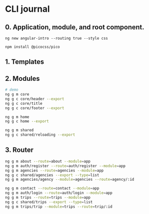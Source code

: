 # CLI journal

## 0. Application, module, and root component.

```
ng new angular-intro --routing true --style css

npm install @picocss/pico

```

## 1. Templates

## 2. Modules

```bash
# demo
ng g m core
ng g c core/header --export
ng g c core/title
ng g c core/footer --export

ng g m home
ng g c home --export

ng g m shared
ng g c shared/reloading --export
```

## 3. Router

```bash
ng g m about --route=about --module=app
ng g m auth/register --route=auth/register --module=app
ng g m agencies --route=agencies --module=app
ng g c shared/agencies --export --type=list
ng g m agencies/agency --module=agencies --route=agency/:id

ng g m contact --route=contact --module=app
ng g m auth/login --route=auth/login --module=app
ng g m trips --route=trips --module=app
ng g c shared/trips --export --type=list
ng g m trips/trip --module=trips --route=trip/:id
```
